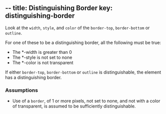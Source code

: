--
title: Distinguishing Border
key: distinguishing-border
--

Look at the `width`, `style`, and `color` of the `border-top`, `border-bottom` or `outline`.

For one of these to be a distinguishing border, all the following must be true:

* The *-width is greater than 0
* The *-style is not set to none 
* The *-color is not transparent

If either `border-top`, `border-bottom` or `outline` is distinguishable, the element has a distinguishing border.

### Assumptions
* Use of a `border`, of 1 or more pixels, not set to none, and not with a color of transparent, is assumed to be sufficiently distinguishable.
